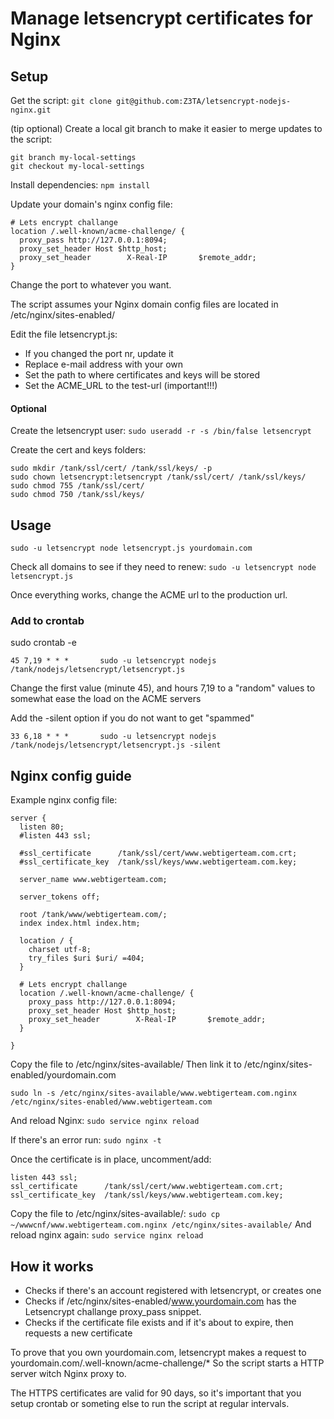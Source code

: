 # Manage letsencrypt certificates for Nginx


## Setup

Get the script: 
```git clone git@github.com:Z3TA/letsencrypt-nodejs-nginx.git```

(tip optional) Create a local git branch to make it easier to merge updates to the script:
```
git branch my-local-settings
git checkout my-local-settings
```

Install dependencies:
```npm install```

Update your domain's nginx config file:

```
# Lets encrypt challange
location /.well-known/acme-challenge/ {
  proxy_pass http://127.0.0.1:8094;
  proxy_set_header Host $http_host;
  proxy_set_header        X-Real-IP       $remote_addr;
}
```
Change the port to whatever you want.

The script assumes your Nginx domain config files are located in /etc/nginx/sites-enabled/


Edit the file letsencrypt.js:

* If you changed the port nr, update it
* Replace e-mail address with your own
* Set the path to where certificates and keys will be stored
* Set the ACME_URL to the test-url (important!!!)


#### Optional

Create the letsencrypt user:
```sudo useradd -r -s /bin/false letsencrypt```

Create the cert and keys folders:
```
sudo mkdir /tank/ssl/cert/ /tank/ssl/keys/ -p
sudo chown letsencrypt:letsencrypt /tank/ssl/cert/ /tank/ssl/keys/
sudo chmod 755 /tank/ssl/cert/
sudo chmod 750 /tank/ssl/keys/
```

## Usage

```sudo -u letsencrypt node letsencrypt.js yourdomain.com```

Check all domains to see if they need to renew:
```sudo -u letsencrypt node letsencrypt.js```


Once everything works, change the ACME url to the production url.


### Add to crontab

sudo crontab -e

```45 7,19 * * *       sudo -u letsencrypt nodejs /tank/nodejs/letsencrypt/letsencrypt.js```

Change the first value (minute 45), and hours 7,19 to a "random" values to somewhat ease the load on the ACME servers

Add the -silent option if you do not want to get "spammed"

```33 6,18 * * *       sudo -u letsencrypt nodejs /tank/nodejs/letsencrypt/letsencrypt.js -silent```


## Nginx config guide

Example nginx config file:
```
server {
  listen 80;
  #listen 443 ssl;

  #ssl_certificate      /tank/ssl/cert/www.webtigerteam.com.crt;
  #ssl_certificate_key  /tank/ssl/keys/www.webtigerteam.com.key;

  server_name www.webtigerteam.com;

  server_tokens off;

  root /tank/www/webtigerteam.com/;
  index index.html index.htm;

  location / {
    charset	utf-8;
    try_files $uri $uri/ =404;
  }

  # Lets encrypt challange
  location /.well-known/acme-challenge/ {
    proxy_pass http://127.0.0.1:8094;
    proxy_set_header Host $http_host;
    proxy_set_header        X-Real-IP       $remote_addr;
  }

}
```

Copy the file to /etc/nginx/sites-available/
Then link it to /etc/nginx/sites-enabled/yourdomain.com
```
sudo ln -s /etc/nginx/sites-available/www.webtigerteam.com.nginx /etc/nginx/sites-enabled/www.webtigerteam.com
```

And reload Nginx: ```sudo service nginx reload```

If there's an error run: ```sudo nginx -t```



Once the certificate is in place, uncomment/add:
```
listen 443 ssl;
ssl_certificate      /tank/ssl/cert/www.webtigerteam.com.crt;
ssl_certificate_key  /tank/ssl/keys/www.webtigerteam.com.key;
```
Copy the file to /etc/nginx/sites-available/: ```sudo cp ~/wwwcnf/www.webtigerteam.com.nginx /etc/nginx/sites-available/```
And reload nginx again: ```sudo service nginx reload```


## How it works

* Checks if there's an account registered with letsencrypt, or creates one
* Checks if /etc/nginx/sites-enabled/www.yourdomain.com has the Letsencrypt challange proxy_pass snippet.
* Checks if the certificate file exists and if it's about to expire, then requests a new certificate

To prove that you own yourdomain.com, letsencrypt makes a request to yourdomain.com/.well-known/acme-challenge/*
So the script starts a HTTP server witch Nginx proxy to.

The HTTPS certificates are valid for 90 days, so it's important that you setup crontab or someting else to run the script at regular intervals.

